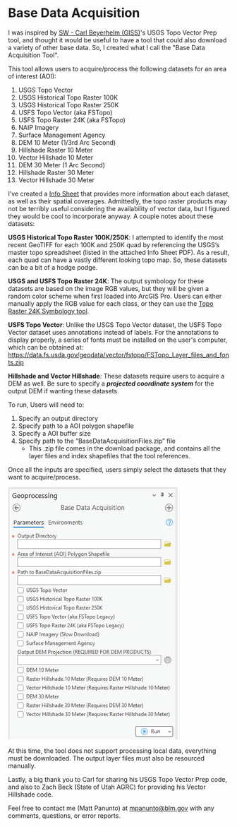 # Base Data Acquisition
 
I was inspired by [SW - Carl Beyerhelm (GISS)](https://community.esri.com/migrated-users/371529)'s USGS Topo Vector Prep tool, and thought it would be useful to have a tool that could also download a variety of other base data. So, I created what I call the "Base Data Acquisition Tool".

This tool allows users to acquire/process the following datasets for an area of interest (AOI):

1. USGS Topo Vector
2. USGS Historical Topo Raster 100K
3. USGS Historical Topo Raster 250K
4. USFS Topo Vector (aka FSTopo)
5. USFS Topo Raster 24K (aka FSTopo)
6. NAIP Imagery
7. Surface Management Agency
8. DEM 10 Meter (1/3rd Arc Second)
9. Hillshade Raster 10 Meter
10. Vector Hillshade 10 Meter
11. DEM 30 Meter (1 Arc Second)
12. Hillshade Raster 30 Meter
13. Vector Hillshade 30 Meter  

I’ve created a [Info Sheet](/docs/BaseDataAcquisition_InfoSheet.pdf?raw=true) that provides more information about each dataset, as well as their spatial coverages. Admittedly, the topo raster products may not be terribly useful considering the availability of vector data, but I figured they would be cool to incorporate anyway. A couple notes about these datasets:

**USGS Historical Topo Raster 100K/250K**: I attempted to identify the most recent GeoTIFF for each 100K and 250K quad by referencing the USGS’s master topo spreadsheet (listed in the attached Info Sheet PDF). As a result, each quad can have a vastly different looking topo map. So, these datasets can be a bit of a hodge podge.

**USGS and USFS Topo Raster 24K**: The output symbology for these datasets are based on the image RGB values, but they will be given a random color scheme when first loaded into ArcGIS Pro. Users can either manually apply the RGB value for each class, or they can use the [Topo Raster 24K Symbology tool](/docs/README_TopoRaster24KSymbolize.md).

**USFS Topo Vector**: Unlike the USGS Topo Vector dataset, the USFS Topo Vector dataset uses annotations
instead of labels. For the annotations to display properly, a series of fonts must be installed
on the user's computer, which can be obtained at:
https://data.fs.usda.gov/geodata/vector/fstopo/FSTopo_Layer_files_and_fonts.zip

**Hillshade and Vector Hillshade**: These datasets require users to acquire a DEM as well. Be sure to specify a ***projected coordinate system*** for the output DEM if wanting these datasets.
 

To run, Users will need to:
1. Specify an output directory
2. Specify path to a AOI polygon shapefile
3. Specify a AOI buffer size
4. Specify path to the “BaseDataAcquisitionFiles.zip” file
   - This .zip file comes in the download package, and contains all the layer files and index shapefiles that the tool references. 

Once all the inputs are specified, users simply select the datasets that they want to acquire/process.

![screenshot_BaseDataAcquisition_1.png](https://github.com/mpanunto/PanunTools/blob/main/docs/screenshot_BaseDataAcquisition_1.png)


At this time, the tool does not support processing local data, everything must be downloaded. The output layer files must also be resourced manually.

 

Lastly, a big thank you to Carl for sharing his USGS Topo Vector Prep code, and also to Zach Beck (State of Utah AGRC) for providing his Vector Hillshade code.

 

Feel free to contact me (Matt Panunto) at mpanunto@blm.gov with any comments, questions, or error reports.
